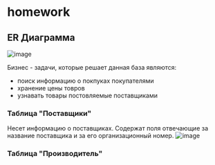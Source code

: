 # homework
## ER Диаграмма
![image](https://github.com/user-attachments/assets/415798a6-cf8d-4d40-9430-c097d6586a83)

Бизнес - задачи, которые решает данная база являются: 
- поиск информацию о покпуках покупателями
- хранение цены товров
- узнавать товары постовляемые поставщиками
  
### Таблица "Поставщики" 
Несет информацию о поставщиках. Содержат поля отвечающие за название поставщика и за его организационный номер.
![image](https://github.com/user-attachments/assets/d7e8159b-8d41-47e5-b11d-2b2b09c6c3bc)
### Таблица "Производитель"


